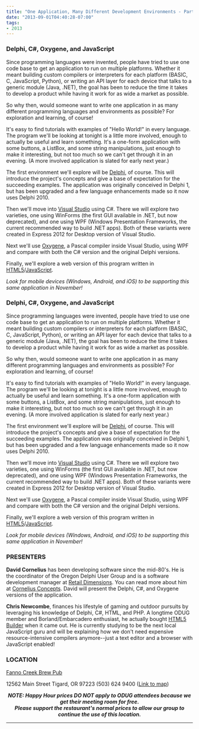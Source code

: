 ```yaml
---
title: "One Application, Many Different Development Environments - Part I"
date: "2013-09-01T04:40:28-07:00"
tags:
- 2013
---
```


<h3>Delphi, C#, Oxygene, and JavaScript</h3>
<p>
Since programming languages were invented, people have tried to use one code base to get an application to run on multiple platforms. Whether it meant building custom compilers or interpreters for each platform (BASIC, C, JavaScript, Python), or writing an API layer for each device that talks to a generic module (Java, .NET), the goal has been to reduce the time it takes to develop a product while having it work for as wide a market as possible.
</p>

<p>
So why then, would someone want to write one application in as many different programming languages and environments as possible? For exploration and learning, of course!
</p>

<p>
It's easy to find tutorials with examples of "Hello World!" in every language.  The program we'll be looking at tonight is a little more involved, enough to actually be useful and learn something.  It's a one-form application with some buttons, a ListBox, and some string manipulations, just enough to make it interesting, but not too much so we can't get through it in an evening. (A more involved application is slated for early next year.)
</p>

<p>
The first environment we'll explore will be <a href="http://www.embarcadero.com/products/delphi">Delphi</a>, of course.  This will introduce the project's concepts and give a base of expectation for the succeeding examples.  The application was originally conceived in Delphi 1, but has been upgraded and a few language enhancements made so it now uses Delphi 2010.
</p>

<p>
Then we'll move into <a href="http://www.microsoft.com/visualstudio/eng/products/visual-studio-express-for-windows-desktop">Visual Studio</a> using C#. There we will explore two varieties, one using WinForms (the first GUI available in .NET, but now deprecated), and one using WPF (Windows Presentation Frameworks, the current recommended way to build .NET apps). Both of these variants were created in Express 2012 for Desktop version of Visual Studio.
</p>

<p>
Next we'll use <a href="http://www.remobjects.com/oxygene/">Oxygene</a>, a Pascal compiler inside Visual Studio, using WPF and compare with both the C# version and the original Delphi versions.
</p>

<p>
Finally, we'll explore a web version of this program written in <a href="http://en.wikipedia.org/wiki/HTML5">HTML5</a>/<a href="http://en.wikipedia.org/wiki/JavaScript">JavaScript</a>.
</p>

<em>Look for mobile devices (Windows, Android, and iOS) to be supporting this same application in November!</em>
<!--more--><h3>Delphi, C#, Oxygene, and JavaScript</h3>
<p>
Since programming languages were invented, people have tried to use one code base to get an application to run on multiple platforms. Whether it meant building custom compilers or interpreters for each platform (BASIC, C, JavaScript, Python), or writing an API layer for each device that talks to a generic module (Java, .NET), the goal has been to reduce the time it takes to develop a product while having it work for as wide a market as possible.
</p>

<p>
So why then, would someone want to write one application in as many different programming languages and environments as possible? For exploration and learning, of course!
</p>

<p>
It's easy to find tutorials with examples of "Hello World!" in every language.  The program we'll be looking at tonight is a little more involved, enough to actually be useful and learn something.  It's a one-form application with some buttons, a ListBox, and some string manipulations, just enough to make it interesting, but not too much so we can't get through it in an evening. (A more involved application is slated for early next year.)
</p>

<p>
The first environment we'll explore will be <a href="http://www.embarcadero.com/products/delphi">Delphi</a>, of course.  This will introduce the project's concepts and give a base of expectation for the succeeding examples.  The application was originally conceived in Delphi 1, but has been upgraded and a few language enhancements made so it now uses Delphi 2010.
</p>

<p>
Then we'll move into <a href="http://www.microsoft.com/visualstudio/eng/products/visual-studio-express-for-windows-desktop">Visual Studio</a> using C#. There we will explore two varieties, one using WinForms (the first GUI available in .NET, but now deprecated), and one using WPF (Windows Presentation Frameworks, the current recommended way to build .NET apps). Both of these variants were created in Express 2012 for Desktop version of Visual Studio.
</p>

<p>
Next we'll use <a href="http://www.remobjects.com/oxygene/">Oxygene</a>, a Pascal compiler inside Visual Studio, using WPF and compare with both the C# version and the original Delphi versions.
</p>

<p>
Finally, we'll explore a web version of this program written in <a href="http://en.wikipedia.org/wiki/HTML5">HTML5</a>/<a href="http://en.wikipedia.org/wiki/JavaScript">JavaScript</a>.
</p>

<em>Look for mobile devices (Windows, Android, and iOS) to be supporting this same application in November!</em>

<h3>PRESENTERS</h3>
<strong>David Cornelius</strong> has been developing software since the mid-80's. He is the coordinator of the Oregon Delphi User Group and is a software development manager at <a href="http://retaildimensions.com">Retail Dimensions</a>. You can read more about him at <a href="http://corneliusconcepts.com/">Cornelius Concepts</a>. David will present the Delphi, C#, and Oxygene versions of the application.

<strong>Chris Newcombe</strong>, finances his lifestyle of gaming and outdoor pursuits by leveraging his knowledge of Delphi, C#, HTML, and PHP. A longtime ODUG member and Borland/Embarcadero enthusiast, he actually bought <a href="http://www.embarcadero.com/products/HTML5-Builder">HTML5 Builder</a> when it came out. He is currently studying to be the next local JavaScript guru and will be explaining how we don't need expensive resource-intensive compilers anymore--just a text editor and a browser with JavaScript enabled!

<h3>LOCATION</h3>

<a href="http://www.maxsfannocreek.com/Portland_Area_Meeting_Rooms/">Fanno Creek Brew Pub</a>
<p>
12562 Main Street
Tigard, OR 97223
(503) 624 9400
(<a href="http://maps.google.com/maps?q=12562+SW+Main+St,+Tigard,+Oregon+97223&hl=en&ll=45.429457,-122.775028&spn=0.005383,0.011362&sll=37.0625,-95.677068&sspn=59.856937,102.128906&om=1&hnear=12562+SW+Main+St,+Tigard,+Oregon+97223&t=h&z=17&vpsrc=6">Link to map</a>)
</p>


<p align="center"><strong><em>NOTE: Happy Hour prices DO NOT apply to ODUG attendees because we get their meeting room for free.<br />Please support the restaurant's normal prices to allow our group to continue the use of this location.</em></strong></p>
<hr>
